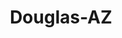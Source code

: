 ---
title: Douglas-AZ
slug: douglas-az
f_state:
- cms/state/arizona.md
f_locations:
- cms/payday-loan/check-into-cash-11533.md
- cms/payday-loan/frontera-check-cashing-18857.md
- cms/payday-loan/intercambios-pan-american-19719.md
- cms/payday-loan/intercambios-pan-american-19720.md
- cms/payday-loan/multiservicios-de-arizona-inc-22421.md
- cms/payday-loan/quik-cash-25349.md
updated-on: '2024-05-30T13:41:28.615Z'
created-on: '2024-05-30T13:41:28.615Z'
published-on: '2024-05-30T13:54:32.469Z'
f_city: Douglas
layout: '[city].html'
tags: city
---